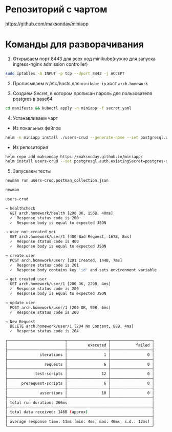 # Репозиторий с чартом

https://github.com/maksonday/miniapp

# Команды для разворачивания #

1. Открываем порт 8443 для всех нод minikube(нужно для запуска ingress-nginx admission controller)

```bash
sudo iptables -A INPUT -p tcp --dport 8443 -j ACCEPT
```

2. Прописываем в /etc/hosts для `minikube ip` хост `arch.homework`

3. Создаем Secret, в котором прописан пароль для пользователя postgres в base64

```bash
cd manifests && kubectl apply -n miniapp -f secret.yaml
```

4. Устанавливаем чарт

* Из локальных файлов
```bash
helm -n miniapp install ./users-crud --generate-name --set postgresql.auth.existingSecret=postgres-secret
```

* Из репозитория
```bash
helm repo add maksonday https://maksonday.github.io/miniapp/
helm install users-crud --set postgresql.auth.existingSecret=postgres-secret maksonday/users-crud -n minapp
```

5. Запускаем тесты

```bash
newman run users-crud.postman_collection.json

newman

users-crud

→ healthcheck
  GET arch.homework/health [200 OK, 156B, 40ms]
  ✓  Response status code is 200
  ✓  Response body is equal to expected JSON

→ user not created yet
  GET arch.homework/user/1 [400 Bad Request, 167B, 8ms]
  ✓  Response status code is 400
  ✓  Response body is equal to expected JSON

→ create user
  POST arch.homework/user/ [201 Created, 144B, 7ms]
  ✓  Response status code is 201
  ✓  Response body contains key 'id' and sets environment variable

→ get created user
  GET arch.homework/user/1 [200 OK, 229B, 4ms]
  ✓  Response status code is 200
  ✓  Response body is equal to expected JSON

→ update user
  POST arch.homework/user/1 [200 OK, 99B, 6ms]
  ✓  Response status code is 200

→ New Request
  DELETE arch.homework/user/1 [204 No Content, 88B, 4ms]
  ✓  Response status code is 204

┌─────────────────────────┬──────────────────┬──────────────────┐
│                         │         executed │           failed │
├─────────────────────────┼──────────────────┼──────────────────┤
│              iterations │                1 │                0 │
├─────────────────────────┼──────────────────┼──────────────────┤
│                requests │                6 │                0 │
├─────────────────────────┼──────────────────┼──────────────────┤
│            test-scripts │               12 │                0 │
├─────────────────────────┼──────────────────┼──────────────────┤
│      prerequest-scripts │                6 │                0 │
├─────────────────────────┼──────────────────┼──────────────────┤
│              assertions │               10 │                0 │
├─────────────────────────┴──────────────────┴──────────────────┤
│ total run duration: 266ms                                     │
├───────────────────────────────────────────────────────────────┤
│ total data received: 146B (approx)                            │
├───────────────────────────────────────────────────────────────┤
│ average response time: 11ms [min: 4ms, max: 40ms, s.d.: 12ms] │
└───────────────────────────────────────────────────────────────┘
```